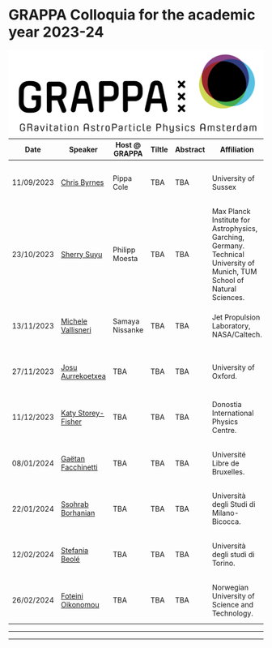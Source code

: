 
# GRAPPA Colloquia for the academic year 2023-24 


<img src="GRAPPAlogo.png" style="float: left; margin-right: 8px;" /> 

<br />
<br />

| **Date** | **Speaker** | **Host @ GRAPPA** | **Tiltle** | **Abstract** | **Affiliation** | **Location** |
| --- | --- | --- | --- | --- | --- | --- | 
| 11/09/2023 | [Chris Byrnes](https://profiles.sussex.ac.uk/p168364-christian-byrnes) | Pippa Cole| TBA | TBA |University of Sussex | C4.174, GRAPPA, Science Park 904, Amsterdam |
| 23/10/2023 | [Sherry Suyu](https://wwwmpa.mpa-garching.mpg.de/~suyu/) | Philipp Moesta| TBA | TBA |Max Planck Institute for Astrophysics, Garching, Germany. <br /> Technical University of Munich, TUM School of Natural Sciences.| C4.174, GRAPPA, Science Park 904, Amsterdam |
| 13/11/2023 | [Michele Vallisneri](http://www.vallis.org/) | Samaya Nissanke | TBA | TBA |Jet Propulsion Laboratory, NASA/Caltech.| C4.174, GRAPPA, Science Park 904, Amsterdam |
| 27/11/2023 | [Josu Aurrekoetxea](https://www.physics.ox.ac.uk/our-people/aurrekoetxea/research) | TBA | TBA | TBA |University of Oxford.| C4.174, GRAPPA, Science Park 904, Amsterdam |
| 11/12/2023 |[Katy Storey-Fisher](https://cosmo.nyu.edu/ksf/)| TBA | TBA | TBA |Donostia International Physics Centre.| C4.174, GRAPPA, Science Park 904, Amsterdam |
| 08/01/2024 | [Gaëtan Facchinetti](https://gaetanfacchinetti.github.io/) | TBA | TBA | TBA |Université Libre de Bruxelles.| C4.174, GRAPPA, Science Park 904, Amsterdam |
| 22/01/2024 | [Ssohrab Borhanian](https://inspirehep.net/authors/1730808?ui-citation-summary=true) | TBA | TBA | TBA |Università degli Studi di Milano-Bicocca.| C4.174, GRAPPA, Science Park 904, Amsterdam |
| 12/02/2024 | [Stefania Beolé](https://fisica.campusnet.unito.it/do/docenti.pl/Alias?stefania.beole#tab-profilo) | TBA | TBA | TBA |Università degli studi di Torino.| C4.174, GRAPPA, Science Park 904, Amsterdam |
| 26/02/2024 | [Foteini Oikonomou](https://www.ntnu.edu/employees/foteini.oikonomou) | TBA | TBA | TBA | Norwegian University of Science and Technology.| C4.174, GRAPPA, Science Park 904, Amsterdam |

---
---

